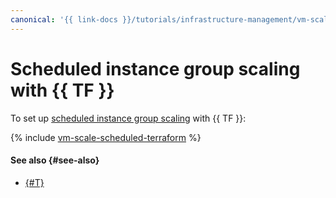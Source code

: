 ```yaml
---
canonical: '{{ link-docs }}/tutorials/infrastructure-management/vm-scale-scheduled/terraform'
---
```


# Scheduled instance group scaling with {{ TF }}

To set up [scheduled instance group scaling](index.md) with {{ TF }}:

{% include [vm-scale-scheduled-terraform](../../../_tutorials/infrastructure/vm-scale-scheduled-terraform.md) %}

#### See also {#see-also}

* [{#T}](console.md)